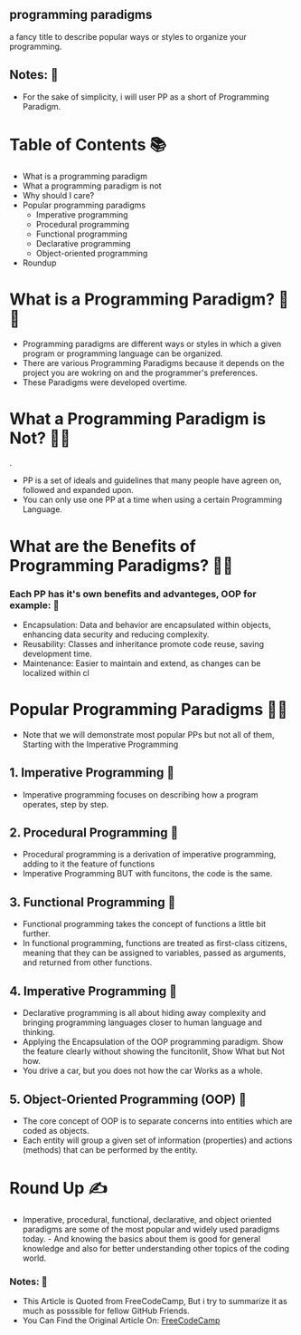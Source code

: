 ## programming paradigms
a fancy title to describe popular ways or styles to organize your programming.

## Notes: 📝
- For the sake of simplicity, i will user PP as a short of Programming Paradigm.
  
# Table of Contents 📚
- What is a programming paradigm
- What a programming paradigm is not
- Why should I care?
- Popular programming paradigms
  - Imperative programming
  - Procedural programming
  - Functional programming
  - Declarative programming
  - Object-oriented programming
- Roundup
  
# What is a Programming Paradigm? 🚩✅
- Programming paradigms are different ways or styles in which a given program or programming language can be organized.
- There are various Programming Paradigms because it depends on the project you are wokring on and the programmer's preferences.
- These Paradigms were developed overtime.

  
# What a Programming Paradigm is Not? 🚩✅
.
- PP is a set of ideals and guidelines that many people have agreen on, followed and expanded upon.
- You can only use one PP at a time when using a certain Programming Language.

# What are the Benefits of Programming Paradigms? 🚩✅
### Each PP has it's own benefits and advanteges, OOP for example: 📄
- Encapsulation: Data and behavior are encapsulated within objects, enhancing data security and reducing complexity.
- Reusability: Classes and inheritance promote code reuse, saving development time.
- Maintenance: Easier to maintain and extend, as changes can be localized within cl

# Popular Programming Paradigms 🚩✅
- Note that we will demonstrate most popular PPs but not all of them, Starting with the Imperative Programming

## 1. Imperative Programming 📍
- Imperative programming focuses on describing how a program operates, step by step.

## 2. Procedural Programming 📍
- Procedural programming is a derivation of imperative programming, adding to it the feature of functions
- Imperative Programming BUT with funcitons, the code is the same.

## 3. Functional Programming 📍
- Functional programming takes the concept of functions a little bit further.
- In functional programming, functions are treated as first-class citizens, meaning that they can be assigned to variables, passed as arguments, and returned from other functions.

## 4. Imperative Programming 📍
- Declarative programming is all about hiding away complexity and bringing programming languages closer to human language and thinking.
- Applying the Encapsulation of the OOP programming paradigm. Show the feature clearly without showing the funcitonlit, Show What but Not how.
- You drive a car, but you does not how the car Works as a whole.

## 5. Object-Oriented Programming (OOP) 📍
- The core concept of OOP is to separate concerns into entities which are coded as objects.
- Each entity will group a given set of information (properties) and actions (methods) that can be performed by the entity.


# Round Up ✍️
- Imperative, procedural, functional, declarative, and object oriented paradigms are some of the most popular and widely used paradigms today. - And knowing the basics about them is good for general knowledge and also for better understanding other topics of the coding world.

### Notes: 📝
- This Article is Quoted from FreeCodeCamp, But i try to summarize it as much as posssible for fellow GitHub Friends.
- You Can Find the Original Article On: [FreeCodeCamp](https://www.freecodecamp.org/news/an-introduction-to-programming-paradigms)
